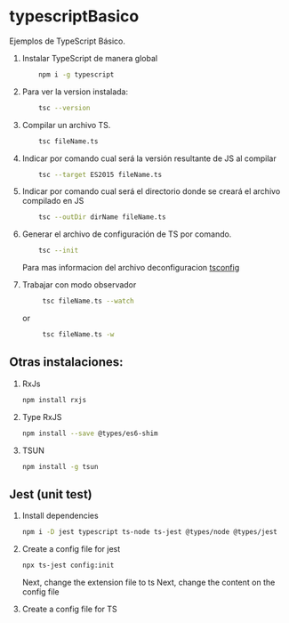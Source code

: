 # typescriptBasico
Ejemplos de TypeScript Básico.

1. Instalar TypeScript de manera global
    ```bash
        npm i -g typescript
    ```

2. Para ver la version instalada:  
    ```bash
        tsc --version
    ```

3. Compilar un archivo TS.
    ```bash 
        tsc fileName.ts
    ```

4. Indicar por comando cual será la versión resultante de JS al compilar
    ```bash 
        tsc --target ES2015 fileName.ts
    ```  

5. Indicar por comando cual será el directorio donde se creará el archivo compilado en JS
    ```bash 
        tsc --outDir dirName fileName.ts
    ```  

6. Generar el archivo de configuración de TS por comando.
    ```bash
        tsc --init
    ```
    Para mas informacion del archivo deconfiguracion [tsconfig](https://www.typescriptlang.org/tsconfig)
  
7. Trabajar con modo observador
   ```bash
        tsc fileName.ts --watch
   ```
   or
   ```bash
        tsc fileName.ts -w
   ```

## Otras instalaciones:

1. RxJs
    ```bash
    npm install rxjs
    ```
2. Type RxJS 
   ```bash
   npm install --save @types/es6-shim
   ``` 
3. TSUN
   ```bash
   npm install -g tsun
   ```
## Jest (unit test)

1. Install dependencies
   ```bash
   npm i -D jest typescript ts-node ts-jest @types/node @types/jest
   ```
2. Create a config file for jest
   ```bash
   npx ts-jest config:init
   ```
   Next, change the extension file to ts
   Next, change the content on the config file

3. Create a config file for TS